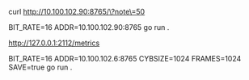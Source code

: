  curl http://10.100.102.90:8765/\?note\=50

 BIT_RATE=16 ADDR=10.100.102.90:8765 go run .

 http://127.0.0.1:2112/metrics

 BIT_RATE=16 ADDR=10.100.102.6:8765 CYBSIZE=1024 FRAMES=1024 SAVE=true  go run .